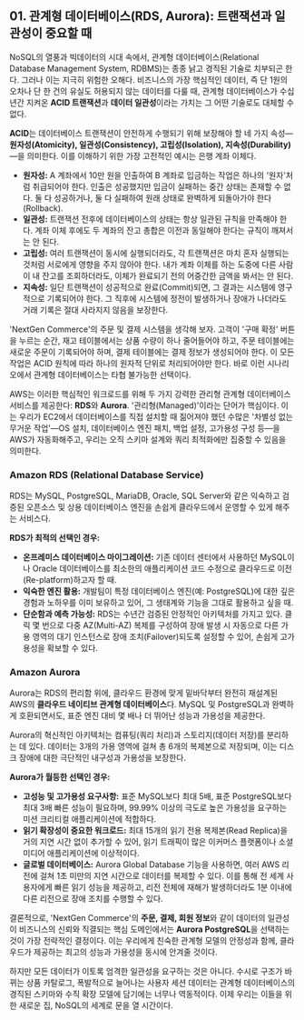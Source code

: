## 01. 관계형 데이터베이스(RDS, Aurora): 트랜잭션과 일관성이 중요할 때

NoSQL의 열풍과 빅데이터의 시대 속에서, 관계형 데이터베이스(Relational Database Management System, RDBMS)는 종종 낡고 경직된 기술로 치부되곤 한다. 그러나 이는 지극히 위험한 오해다. 비즈니스의 가장 핵심적인 데이터, 즉 단 1원의 오차나 단 한 건의 유실도 허용되지 않는 데이터를 다룰 때, 관계형 데이터베이스가 수십 년간 지켜온 **ACID 트랜잭션**과 **데이터 일관성**이라는 가치는 그 어떤 기술로도 대체할 수 없다.

**ACID**는 데이터베이스 트랜잭션이 안전하게 수행되기 위해 보장해야 할 네 가지 속성—**원자성(Atomicity), 일관성(Consistency), 고립성(Isolation), 지속성(Durability)**—을 의미한다. 이를 이해하기 위한 가장 고전적인 예시는 은행 계좌 이체다.

* **원자성:** A 계좌에서 10만 원을 인출하여 B 계좌로 입금하는 작업은 하나의 '원자'처럼 취급되어야 한다. 인출은 성공했지만 입금이 실패하는 중간 상태는 존재할 수 없다. 둘 다 성공하거나, 둘 다 실패하여 원래 상태로 완벽하게 되돌아가야 한다(Rollback).
* **일관성:** 트랜잭션 전후에 데이터베이스의 상태는 항상 일관된 규칙을 만족해야 한다. 계좌 이체 후에도 두 계좌의 잔고 총합은 이전과 동일해야 한다는 규칙이 깨져서는 안 된다.
* **고립성:** 여러 트랜잭션이 동시에 실행되더라도, 각 트랜잭션은 마치 혼자 실행되는 것처럼 서로에게 영향을 주지 않아야 한다. 내가 계좌 이체를 하는 도중에 다른 사람이 내 잔고를 조회하더라도, 이체가 완료되기 전의 어중간한 금액을 봐서는 안 된다.
* **지속성:** 일단 트랜잭션이 성공적으로 완료(Commit)되면, 그 결과는 시스템에 영구적으로 기록되어야 한다. 그 직후에 시스템에 정전이 발생하거나 장애가 나더라도 거래 기록은 절대 사라지지 않음을 보장한다.

'NextGen Commerce'의 주문 및 결제 시스템을 생각해 보자. 고객이 '구매 확정' 버튼을 누르는 순간, 재고 테이블에서는 상품 수량이 하나 줄어들어야 하고, 주문 테이블에는 새로운 주문이 기록되어야 하며, 결제 테이블에는 결제 정보가 생성되어야 한다. 이 모든 작업은 ACID 원칙에 따라 하나의 원자적 단위로 처리되어야만 한다. 바로 이런 시나리오에서 관계형 데이터베이스는 타협 불가능한 선택이다.

AWS는 이러한 핵심적인 워크로드를 위해 두 가지 강력한 관리형 관계형 데이터베이스 서비스를 제공한다: **RDS**와 **Aurora**. '관리형(Managed)'이라는 단어가 핵심이다. 이는 우리가 EC2에서 데이터베이스를 직접 설치할 때 짊어져야 했던 수많은 '차별성 없는 무거운 작업'—OS 설치, 데이터베이스 엔진 패치, 백업 설정, 고가용성 구성 등—을 AWS가 자동화해주고, 우리는 오직 스키마 설계와 쿼리 최적화에만 집중할 수 있음을 의미한다.

### Amazon RDS (Relational Database Service)

RDS는 MySQL, PostgreSQL, MariaDB, Oracle, SQL Server와 같은 익숙하고 검증된 오픈소스 및 상용 데이터베이스 엔진을 손쉽게 클라우드에서 운영할 수 있게 해주는 서비스다.

**RDS가 최적의 선택인 경우:**
* **온프레미스 데이터베이스 마이그레이션:** 기존 데이터 센터에서 사용하던 MySQL이나 Oracle 데이터베이스를 최소한의 애플리케이션 코드 수정으로 클라우드로 이전(Re-platform)하고자 할 때.
* **익숙한 엔진 활용:** 개발팀이 특정 데이터베이스 엔진(예: PostgreSQL)에 대한 깊은 경험과 노하우를 이미 보유하고 있어, 그 생태계와 기능을 그대로 활용하고 싶을 때.
* **단순함과 예측 가능성:** RDS는 수년간 검증된 안정적인 아키텍처를 가지고 있다. 클릭 몇 번으로 다중 AZ(Multi-AZ) 복제를 구성하여 장애 발생 시 자동으로 다른 가용 영역의 대기 인스턴스로 장애 조치(Failover)되도록 설정할 수 있어, 손쉽게 고가용성을 확보할 수 있다.

### Amazon Aurora

Aurora는 RDS의 편리함 위에, 클라우드 환경에 맞게 밑바닥부터 완전히 재설계된 AWS의 **클라우드 네이티브 관계형 데이터베이스**다. MySQL 및 PostgreSQL과 완벽하게 호환되면서도, 표준 엔진 대비 몇 배나 더 뛰어난 성능과 가용성을 제공한다.

Aurora의 혁신적인 아키텍처는 컴퓨팅(쿼리 처리)과 스토리지(데이터 저장)를 분리하는 데 있다. 데이터는 3개의 가용 영역에 걸쳐 총 6개의 복제본으로 저장되며, 이는 디스크 장애에 대한 극단적인 내구성과 가용성을 보장한다.

**Aurora가 월등한 선택인 경우:**
* **고성능 및 고가용성 요구사항:** 표준 MySQL보다 최대 5배, 표준 PostgreSQL보다 최대 3배 빠른 성능이 필요하며, 99.99% 이상의 극도로 높은 가용성을 요구하는 미션 크리티컬 애플리케이션에 적합하다.
* **읽기 확장성이 중요한 워크로드:** 최대 15개의 읽기 전용 복제본(Read Replica)을 거의 지연 시간 없이 추가할 수 있어, 읽기 트래픽이 많은 이커머스 플랫폼이나 소셜 미디어 애플리케이션에 이상적이다.
* **글로벌 데이터베이스:** Aurora Global Database 기능을 사용하면, 여러 AWS 리전에 걸쳐 1초 미만의 지연 시간으로 데이터를 복제할 수 있다. 이를 통해 전 세계 사용자에게 빠른 읽기 성능을 제공하고, 리전 전체에 재해가 발생하더라도 1분 이내에 다른 리전으로 장애 조치를 수행할 수 있다.

결론적으로, 'NextGen Commerce'의 **주문, 결제, 회원 정보**와 같이 데이터의 일관성이 비즈니스의 신뢰와 직결되는 핵심 도메인에서는 **Aurora PostgreSQL**을 선택하는 것이 가장 전략적인 결정이다. 이는 우리에게 친숙한 관계형 모델의 안정성과 함께, 클라우드가 제공하는 최고의 성능과 가용성을 동시에 안겨줄 것이다.

하지만 모든 데이터가 이토록 엄격한 일관성을 요구하는 것은 아니다. 수시로 구조가 바뀌는 상품 카탈로그, 폭발적으로 늘어나는 사용자 세션 데이터는 관계형 데이터베이스의 경직된 스키마와 수직 확장 모델에 담기에는 너무나 역동적이다. 이제 우리는 이들을 위한 새로운 집, NoSQL의 세계로 문을 열 시간이다.
